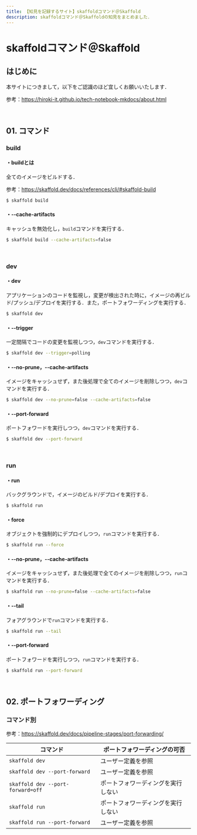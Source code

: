 ```yaml
---
title: 【知見を記録するサイト】skaffoldコマンド＠Skaffold
description: skaffoldコマンド＠Skaffoldの知見をまとめました．
---
```


# skaffoldコマンド＠Skaffold

## はじめに

本サイトにつきまして，以下をご認識のほど宜しくお願いいたします．

参考：https://hiroki-it.github.io/tech-notebook-mkdocs/about.html

<br>

## 01. コマンド

### build

#### ・buildとは

全てのイメージをビルドする．

参考：https://skaffold.dev/docs/references/cli/#skaffold-build

```bash
$ skaffold build
```

#### ・--cache-artifacts

キャッシュを無効化し，```build```コマンドを実行する．

```bash
$ skaffold build --cache-artifacts=false
```

<br>

### dev

#### ・dev

アプリケーションのコードを監視し，変更が検出された時に，イメージの再ビルド/プッシュ/デプロイを実行する．また，ポートフォワーディングを実行する．

```bash
$ skaffold dev
```

#### ・--trigger

一定間隔でコードの変更を監視しつつ，```dev```コマンドを実行する．

```bash
$ skaffold dev --trigger=polling
```

#### ・--no-prune，--cache-artifacts

イメージをキャッシュせず，また後処理で全てのイメージを削除しつつ，```dev```コマンドを実行する．

```bash
$ skaffold dev --no-prune=false --cache-artifacts=false
```

#### ・--port-forward

ポートフォワードを実行しつつ，```dev```コマンドを実行する．

```bash
$ skaffold dev --port-forward
```

<br>

### run

#### ・run

バックグラウンドで，イメージのビルド/デプロイを実行する．

```bash
$ skaffold run
```

#### ・force

オブジェクトを強制的にデプロイしつつ，```run```コマンドを実行する．

```bash
$ skaffold run --force
```

#### ・--no-prune，--cache-artifacts

イメージをキャッシュせず，また後処理で全てのイメージを削除しつつ，```run```コマンドを実行する．

```bash
$ skaffold run --no-prune=false --cache-artifacts=false
```

#### ・--tail

フォアグラウンドで```run```コマンドを実行する．

```bash
$ skaffold run --tail
```

#### ・--port-forward

ポートフォワードを実行しつつ，```run```コマンドを実行する．

```bash
$ skaffold run --port-forward
```

<br>

## 02. ポートフォワーディング

### コマンド別

参考：https://skaffold.dev/docs/pipeline-stages/port-forwarding/

| コマンド                          | ポートフォワーディングの可否       |
| --------------------------------- | ---------------------------------- |
| ```skaffold dev```                    | ユーザー定義を参照                   |
| ```skaffold dev --port-forward```     | ユーザー定義を参照         |
| ```skaffold dev --port-forward=off``` | ポートフォワーディングを実行しない |
| ```skaffold run```                | ポートフォワーディングを実行しない |
| ```skaffold run --port-forward``` | ユーザー定義を参照         |
